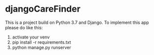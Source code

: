 # djangoCareFinder
This is a project build on Python 3.7 and Django. To implement this app please do like this:
1. activate your venv
2. pip install -r requirements.txt
3. python manage.py runserver


